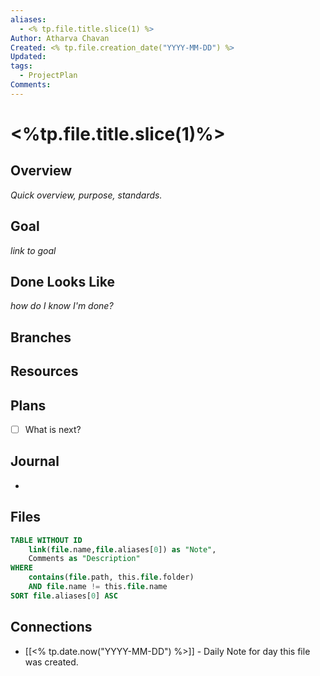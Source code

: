 ```yaml
---
aliases:
  - <% tp.file.title.slice(1) %>
Author: Atharva Chavan
Created: <% tp.file.creation_date("YYYY-MM-DD") %>
Updated: 
tags:
  - ProjectPlan
Comments:
---
```


# <%tp.file.title.slice(1)%>

## Overview
_Quick overview, purpose, standards._  

## Goal
_link to goal_

## Done Looks Like
_how do I know I'm done?_

## Branches

## Resources


## Plans
- [ ] What is next?

## Journal
- 


## Files
```sql
TABLE WITHOUT ID 
	link(file.name,file.aliases[0]) as "Note",
	Comments as "Description"
WHERE 
	contains(file.path, this.file.folder) 
	AND file.name != this.file.name
SORT file.aliases[0] ASC
```


## Connections
- [[<% tp.date.now("YYYY-MM-DD") %>]] - Daily Note for day this file was created.
